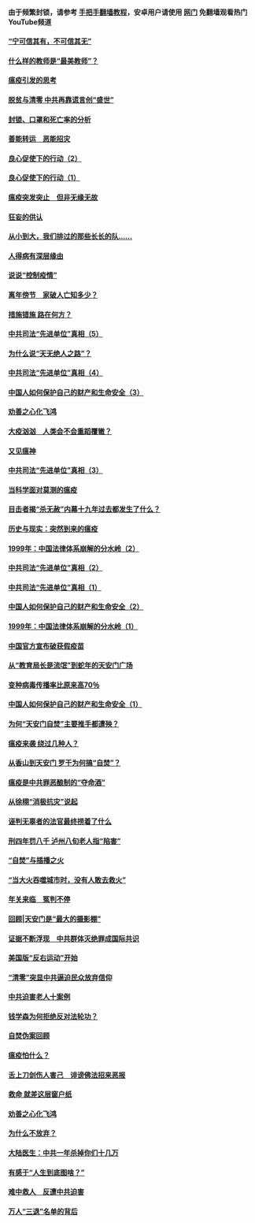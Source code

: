 #### 由于频繁封锁，请参考 [手把手翻墙教程](https://github.com/gfw-breaker/guides/wiki/)，安卓用户请使用 [网门](https://github.com/gfw-breaker/nogfw/blob/master/dl.md?t=03110100) 免翻墙观看热门YouTube频道 

#### [“宁可信其有，不可信其无”](../pages/19/421691.md?t=03110100) 

#### [什么样的教师是“最美教师”？](../pages/19/421755.md?t=03110100) 

#### [瘟疫引发的思考](../pages/19/421594.md?t=03110100) 

#### [脱贫与清零 中共再靠谎言创“盛世”](../pages/19/421590.md?t=03110100) 

#### [封锁、口罩和死亡率的分析](../pages/19/421495.md?t=03110100) 

#### [善能转运　恶能招灾](../pages/19/421334.md?t=03110100) 

#### [良心促使下的行动（2）](../pages/19/421361.md?t=03110100) 

#### [良心促使下的行动（1）](../pages/19/421302.md?t=03110100) 

#### [瘟疫突发突止　但非无缘无故](../pages/19/421281.md?t=03110100) 

#### [狂妄的供认](../pages/19/421199.md?t=03110100) 

#### [从小到大，我们排过的那些长长的队……](../pages/19/421243.md?t=03110100) 

#### [人得病有深层缘由](../pages/19/420864.md?t=03110100) 

#### [说说“控制疫情”](../pages/19/420831.md?t=03110100) 

#### [离年傍节　家破人亡知多少？](../pages/19/420563.md?t=03110100) 

#### [措施错施  路在何方？](../pages/19/420076.md?t=03110100) 

#### [中共司法“先进单位”真相（5）](../pages/19/419453.md?t=03110100) 

#### [为什么说“天无绝人之路”？](../pages/19/419618.md?t=03110100) 

#### [中共司法“先进单位”真相（4）](../pages/19/419452.md?t=03110100) 

#### [中国人如何保护自己的财产和生命安全（3）](../pages/19/419405.md?t=03110100) 

#### [劝善之心化飞鸿](../pages/19/418758.md?t=03110100) 

#### [大疫汹汹　人类会不会重蹈覆辙？](../pages/19/419691.md?t=03110100) 

#### [又见瘟神](../pages/19/419225.md?t=03110100) 

#### [中共司法“先进单位”真相（3）](../pages/19/419451.md?t=03110100) 

#### [当科学面对莫测的瘟疫](../pages/19/419625.md?t=03110100) 

#### [目击者揭“杀无赦”内幕十九年过去都发生了什么？](../pages/19/419617.md?t=03110100) 

#### [历史与现实：突然到来的瘟疫](../pages/19/419619.md?t=03110100) 

#### [1999年：中国法律体系崩解的分水岭（2）](../pages/19/419455.md?t=03110100) 

#### [中共司法“先进单位”真相（2）](../pages/19/419450.md?t=03110100) 

#### [中共司法“先进单位”真相（1）](../pages/19/419449.md?t=03110100) 

#### [中国人如何保护自己的财产和生命安全（2）](../pages/19/419404.md?t=03110100) 

#### [1999年：中国法律体系崩解的分水岭（1）](../pages/19/419454.md?t=03110100) 

#### [中国官方宣布破获假疫苗](../pages/19/419504.md?t=03110100) 

#### [从“教育局长是流氓”到蛇年的天安门广场](../pages/19/419470.md?t=03110100) 

#### [变种病毒传播率比原来高70％](../pages/19/419456.md?t=03110100) 

#### [中国人如何保护自己的财产和生命安全（1）](../pages/19/419403.md?t=03110100) 

#### [为何“天安门自焚”主要推手都遭殃？](../pages/19/419348.md?t=03110100) 

#### [瘟疫来袭 绕过几种人？](../pages/19/419349.md?t=03110100) 

#### [从香山到天安门 罗干为何搞“自焚”？](../pages/19/419270.md?t=03110100) 

#### [瘟疫是中共罪恶酿制的“夺命酒”](../pages/19/419223.md?t=03110100) 

#### [从徐栩“消极抗灾”说起](../pages/19/419224.md?t=03110100) 

#### [诬判无辜者的法官最终捞着了什么](../pages/19/419268.md?t=03110100) 

#### [刑四年罚八千 泸州八旬老人指“陷害”](../pages/19/419232.md?t=03110100) 

#### [“自焚”与插播之火](../pages/19/419226.md?t=03110100) 

#### [“当大火吞噬城市时，没有人敢去救火”](../pages/19/419077.md?t=03110100) 

#### [年关来临　冤判不停](../pages/19/419093.md?t=03110100) 

#### [回顾|天安门是“最大的摄影棚”](../pages/19/380866.md?t=03110100) 

#### [证据不断浮现　中共群体灭绝罪成国际共识](../pages/19/419031.md?t=03110100) 

#### [美国版“反右运动”开始](../pages/19/419030.md?t=03110100) 

#### [“清零”突显中共逼迫民众放弃信仰](../pages/19/418995.md?t=03110100) 

#### [中共迫害老人十案例](../pages/19/418831.md?t=03110100) 

#### [钱学森为何拒绝反对法轮功？](../pages/19/418905.md?t=03110100) 

#### [自焚伪案回顾](../pages/19/418799.md?t=03110100) 

#### [瘟疫怕什么？](../pages/19/418800.md?t=03110100) 

#### [舌上刀剑伤人害己　诽谤佛法招来恶报](../pages/19/418731.md?t=03110100) 

#### [救命 就差这层窗户纸](../pages/19/418706.md?t=03110100) 

#### [劝善之心化飞鸿](../pages/19/416766.md?t=03110100) 

#### [为什么不放弃？](../pages/19/418691.md?t=03110100) 

#### [大陆医生：中共一年杀掉你们十几万](../pages/19/418670.md?t=03110100) 

#### [有感于“人生到底图啥？”](../pages/19/418624.md?t=03110100) 

#### [难中救人　反遭中共迫害](../pages/19/418414.md?t=03110100) 

#### [万人“三退”名单的背后](../pages/19/418505.md?t=03110100) 

